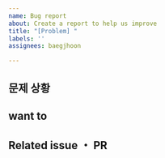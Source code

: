 ```yaml
---
name: Bug report
about: Create a report to help us improve
title: "[Problem] "
labels: ''
assignees: baegjhoon

---
```


## 문제 상황


## want to


## Related issue ・ PR
